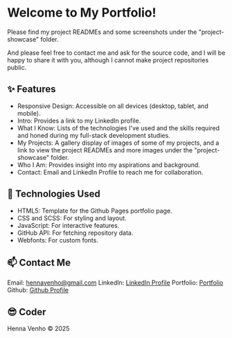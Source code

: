 # Welcome to My Portfolio!

Please find my project READMEs and some screenshots under the "project-showcase" folder. 

And please feel free to contact me and ask for the source code, and I will be happy to share it with you, although I cannot make project repositories public.


## :sparkles: Features
- Responsive Design: Accessible on all devices (desktop, tablet, and mobile).
- Intro: Provides a link to my LinkedIn profile.
- What I Know: Lists of the technologies I've used and the skills required and honed during my full-stack development studies.
- My Projects: A gallery display of images of some of my projects, and a link to view the project READMEs and more images under the "project-showcase" folder.
- Who I Am: Provides insight into my aspirations and background.
- Contact: Email and LinkedIn Profile to reach me for collaboration.


## :wrench: Technologies Used
- HTML5: Template for the Github Pages portfolio page.
- CSS and SCSS: For styling and layout.
- JavaScript: For interactive features.
- GitHub API: For fetching repository data.
- Webfonts: For custom fonts.


## :mailbox: Contact Me

Email: hennavenho@gmail.com
LinkedIn: <a href="https://www.linkedin.com/in/henna-venho" target="_blank"
                    rel="noopener noreferrer">LinkedIn Profile</a>
Portfolio: <a href="https://hennavenho.github.io/Portfolio/" target="_blank"
                    rel="noopener noreferrer">Portfolio</a>
Github: <a href="https://github.com/HennaVenho" target="_blank"
                    rel="noopener noreferrer">Github Profile</a>


## :sunglasses: Coder 

Henna Venho
:copyright: 2025